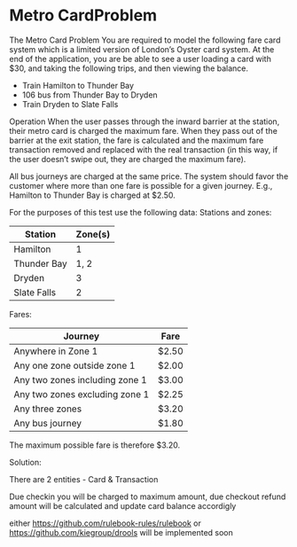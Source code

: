 # Metro CardProblem

The Metro Card Problem
You are required to model the following fare card system which is a limited version of
London’s Oyster card system. At the end of the application, you are be able to see a
user loading a card with $30, and taking the following trips, and then viewing the balance.
- Train Hamilton to Thunder Bay
- 106 bus from Thunder Bay to Dryden
- Train Dryden to Slate Falls

Operation
When the user passes through the inward barrier at the station, their metro card is charged the maximum fare.
When they pass out of the barrier at the exit station, the fare is calculated and the maximum
fare transaction removed and replaced with the real transaction (in this way, if the user
doesn’t swipe out, they are charged the maximum fare).

All bus journeys are charged at the same price.
The system should favor the customer where more than one fare is possible for a given journey. E.g.,
Hamilton to Thunder Bay is charged at $2.50.

For the purposes of this test use the following data:
Stations and zones:

Station      | Zone(s)
------------ | -------------
Hamilton  | 1
Thunder Bay  | 1, 2
Dryden | 3
Slate Falls  | 2

Fares:


Journey      | Fare
------------ | -------------
Anywhere in Zone 1 | $2.50
Any one zone outside zone 1 | $2.00
Any two zones including zone 1 | $3.00
Any two zones excluding zone 1 | $2.25
Any three zones | $3.20
Any bus journey | $1.80

The maximum possible fare is therefore $3.20.

Solution:

There are 2 entities - Card & Transaction

Due checkin you will be charged to maximum amount, due checkout refund amount will be calculated and update
card balance accordigly

either https://github.com/rulebook-rules/rulebook or https://github.com/kiegroup/drools will be implemented soon
